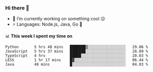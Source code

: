 ### Hi there 👋

<!--
**nodejh/nodejh** is a ✨ _special_ ✨ repository because its `README.md` (this file) appears on your GitHub profile.

Here are some ideas to get you started:

- 🔭 I’m currently working on ...
- 🌱 I’m currently learning ...
- 👯 I’m looking to collaborate on ...
- 🤔 I’m looking for help with ...
- 💬 Ask me about ...
- 📫 How to reach me: ...
- 😄 Pronouns: ...
- ⚡ Fun fact: ...
-->

- 🔭 I’m currently working on something cool :wink:
- ⚡ Languages: Node.js, Java, Go :thought_balloon:

📊 **This week I spent my time on**

<!--START_SECTION:waka-->
```text
Python       5 hrs 48 mins   ███████▒░░░░░░░░░░░░░░░░░   29.06 % 
JavaScript   5 hrs 37 mins   ███████░░░░░░░░░░░░░░░░░░   28.09 % 
TypeScript   4 hrs           █████░░░░░░░░░░░░░░░░░░░░   20.03 % 
LESS         1 hr 17 mins    █▓░░░░░░░░░░░░░░░░░░░░░░░   06.44 % 
Java         48 mins         █░░░░░░░░░░░░░░░░░░░░░░░░   04.03 % 
```
<!--END_SECTION:waka-->


<!--
:traffic_light: **Visitors**

![visitors](https://visitor-badge.glitch.me/badge?page_id=nodejh.nodejh)
-->
